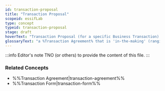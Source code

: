 ```yaml
---
id: transaction-proposal
title: "Transaction Proposal"
scopeid: essifLab
type: concept
typeid: transaction-proposal
stage: draft
hoverText: "Transaction Proposal (for a specific Business Transaction): a Transaction Agreement that is 'in-the-making' (ranging from an empty document to a document that would be a Transaction Agreement if it were signed by all Participants)"
glossaryText: "a %Transaction Agreement% that is 'in-the-making' (ranging from an empty document to a document that would be a %Transaction Agreement% if it were signed by all %Participants%)"
---
```


:::info Editor's note
TNO (or others) to provide the content of this file.
:::

### Related Concepts
- %%Transaction Agreement|transaction-agreement%%
- %%Transaction Form|transaction-form%%